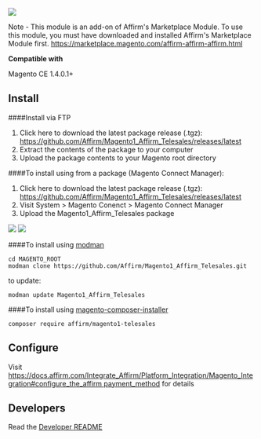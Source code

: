  [![](docs/splash.png)](https://affirm.com) 

Note - This module is an add-on of Affirm's Marketplace Module. To use this module, you must have downloaded and installed Affirm's Marketplace Module first. https://marketplace.magento.com/affirm-affirm-affirm.html

**Compatible with**

Magento CE 1.4.0.1+

Install
-------

####Install via FTP

1. Click here to download the latest package release (.tgz): https://github.com/Affirm/Magento1_Affirm_Telesales/releases/latest
2. Extract the contents of the package to your computer
3. Upload the package contents to your Magento root directory


####To install using from a package (Magento Connect Manager):

1. Click here to download the latest package release (.tgz): https://github.com/Affirm/Magento1_Affirm_Telesales/releases/latest
2. Visit System > Magento Conenct > Magento Connect Manager
3. Upload the Magento1_Affirm_Telesales package

[![](docs/package-connect-menu.png)](https://affirm.com) 
[![](docs/upload.png)](https://affirm.com) 

####To install using [modman](https://github.com/colinmollenhour/modman)

```
cd MAGENTO_ROOT
modman clone https://github.com/Affirm/Magento1_Affirm_Telesales.git
```
to update:
```
modman update Magento1_Affirm_Telesales
```
####To install using [magento-composer-installer](https://github.com/Cotya/magento-composer-installer)
```
composer require affirm/magento1-telesales
```



Configure
---------

Visit https://docs.affirm.com/Integrate_Affirm/Platform_Integration/Magento_Integration#configure_the_affirm payment_method for details


Developers
----------

Read the [Developer README](DEVELOPER-README.md)
